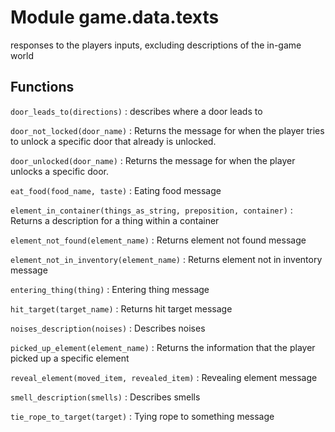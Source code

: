 Module game.data.texts
======================
responses to the players inputs, excluding descriptions of the in-game world

Functions
---------

    
`door_leads_to(directions)`
:   describes where a door leads to

    
`door_not_locked(door_name)`
:   Returns the message for when the player tries to unlock a    specific door that already is unlocked.

    
`door_unlocked(door_name)`
:   Returns the message for when the player unlocks a specific door.

    
`eat_food(food_name, taste)`
:   Eating food message

    
`element_in_container(things_as_string, preposition, container)`
:   Returns a description for a thing within a container

    
`element_not_found(element_name)`
:   Returns element not found message

    
`element_not_in_inventory(element_name)`
:   Returns element not in inventory message

    
`entering_thing(thing)`
:   Entering thing message

    
`hit_target(target_name)`
:   Returns hit target message

    
`noises_description(noises)`
:   Describes noises

    
`picked_up_element(element_name)`
:   Returns the information that the player picked up a specific element

    
`reveal_element(moved_item, revealed_item)`
:   Revealing element message

    
`smell_description(smells)`
:   Describes smells

    
`tie_rope_to_target(target)`
:   Tying rope to something message